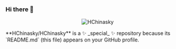 ### Hi there 👋




<p align="center"> <img src="https://github-readme-stats.vercel.app/api?username=HChinasky&show_icons=true&theme=gotham" alt="HChinasky" /></p>
**HChinasky/HChinasky** is a ✨ _special_ ✨ repository because its `README.md` (this file) appears on your GitHub profile.
<!--
Here are some ideas to get you started:

- 🔭 I’m currently working on ...
- 🌱 I’m currently learning ...
- 👯 I’m looking to collaborate on ...
- 🤔 I’m looking for help with ...
- 💬 Ask me about ...
- 📫 How to reach me: ...
- 😄 Pronouns: ...
- ⚡ Fun fact: ...
-->
